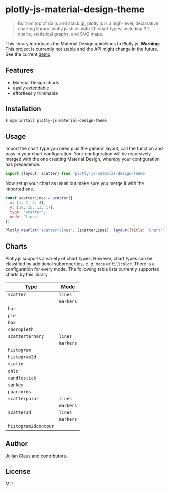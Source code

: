 # plotly-js-material-design-theme

> Built on top of d3.js and stack.gl, plotly.js is a high-level, declarative charting library. plotly.js ships with 20 
chart types, including 3D charts, statistical graphs, and SVG maps. 

This library introduces the Material Design guidelines to Plotly.js. **Warning**: This project is currently not stable 
and the API might change in the future. See the current 
[demo](https://ndabap.github.io/plotly-js-material-design-theme/).

## Features

- Material Design charts
- easily extendable
- effortlessly trimmable

## Installation

```bash
$ npm install plotly-js-material-design-theme 
```

## Usage

Import the chart type you need plus the general layout, call the function and pass in your chart configuration. Your 
configuration will be recursively merged with the one creating Material Design, whereby your configuration has 
precedence.

```js
import {layout, scatter} from 'plotly-js-material-design-theme'
```

Now setup your chart as usual but make sure you merge it with the imported one.

```js
const scatterLines = scatter({
  x: [1, 2, 3, 4],
  y: [10, 15, 13, 17],
  type: 'scatter',
  mode: 'lines'
})

Plotly.newPlot('scatter-lines', [scatterLines], layout({title: 'Chart'}))
```

## Charts

Plotly.js supports a variety of chart types. However, chart types can be classified by additional subproperties, e. g. 
`mode` or `fillcolor`. There is a configuration for every mode. The following table lists currently supported charts by 
this library.

| Type                  | Mode        |
|-----------------------|-------------|
| `scatter`             | `lines`     |
|                       | `markers`   |
| `bar`                 |             |
| `pie`                 |             |
| `box`                 |             |
| `choropleth`          |             |
| `scatterternary`      | `lines`     |
|                       | `markers`   |
| `histogram`           |             |
| `histogram2d`         |             |
| `violin`              |             |
| `ohlc`                |             |
| `candlestick`         |             |
| `sankey`              |             |
| `paarcords`           |             |
| `scatterpolar`        | `lines`     |
|                       | `markers`   |
| `scatter3d`           | `lines`     |
|                       | `markers`   |   
| `histogram2dcontour`  |             |

## Author

[Julian Claus](https://www.julian-claus.de) and contributors.

## License

MIT
